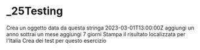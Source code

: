 # _25Testing

Crea un oggetto data da questa stringa 2023-03-01T13:00:00Z
aggiungi un anno
sottrai un mese
aggiungi 7 giorni
Stampa il risultato localizzata per l'Italia
Crea dei test per questo esercizio
